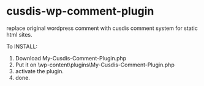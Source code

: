 # cusdis-wp-comment-plugin
replace original wordpress comment with cusdis comment system for static html sites.

To INSTALL:

1. Download My-Cusdis-Comment-Plugin.php
2. Put it on \wp-content\plugins\My-Cusdis-Comment-Plugin.php
3. activate the plugin.
4. done.
